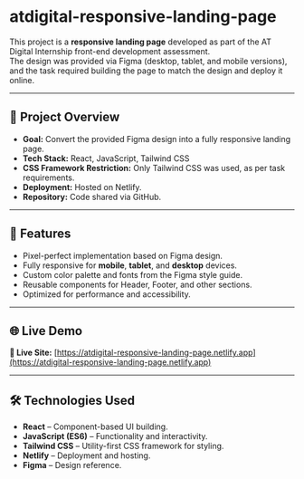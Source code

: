 # atdigital-responsive-landing-page

This project is a **responsive landing page** developed as part of the AT Digital Internship front-end development assessment.  
The design was provided via Figma (desktop, tablet, and mobile versions), and the task required building the page to match the design and deploy it online.

---

## 📌 Project Overview

- **Goal:** Convert the provided Figma design into a fully responsive landing page.
- **Tech Stack:** React, JavaScript, Tailwind CSS
- **CSS Framework Restriction:** Only Tailwind CSS was used, as per task requirements.
- **Deployment:** Hosted on Netlify.
- **Repository:** Code shared via GitHub.

---

## 🎯 Features

- Pixel-perfect implementation based on Figma design.
- Fully responsive for **mobile**, **tablet**, and **desktop** devices.
- Custom color palette and fonts from the Figma style guide.
- Reusable components for Header, Footer, and other sections.
- Optimized for performance and accessibility.

---

## 🌐 Live Demo

**🚀 Live Site:** [https://atdigital-responsive-landing-page.netlify.app](https://atdigital-responsive-landing-page.netlify.app)



---

## 🛠️ Technologies Used

- **React** – Component-based UI building.
- **JavaScript (ES6)** – Functionality and interactivity.
- **Tailwind CSS** – Utility-first CSS framework for styling.
- **Netlify** – Deployment and hosting.
- **Figma** – Design reference.

